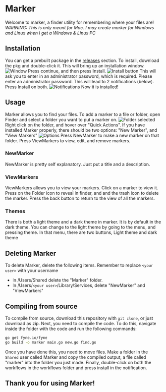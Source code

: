 # Marker

Welcome to marker, a finder utility for remembering where your files are!
*WARNING\: This is only meant for Mac. I may create marker for Windows and Linux when I get a Windows & Linux PC*

## Installation
You can get a prebuilt package in the [releases](https://github.com/Nv7-GitHub/marker/releases/) section.
To install, download the pkg and double-click it. This will bring up an installation window.
![Window](https://i.imgur.com/X70QwNT.png)
Press continue, and then press Install.
![Install button](https://i.imgur.com/LIqs0Ah.png)
This will ask you to enter in an administrator password, which is required. Please enter an administrator password.
This will lead to 2 notifications (below). Press Install on both.
![Notifications](https://i.imgur.com/OKTSkP1.png)
Now it is installed!

## Usage
Marker allows you to find your files. To add a marker to a file or folder, open Finder and select a folder you want to put a marker on.
![Folder selected](https://i.imgur.com/yTrQNW0.png)
Right click on the folder, and hover over "Quick Actions". If you have installed Marker properly, there should be two options: "New Marker", and "View Markers"
![Options](https://i.imgur.com/KfYx7Qz.png)
Press NewMarker to make a new marker on that folder. Press ViewMarkers to view, edit, and remove markers.

### NewMarker
NewMarker is pretty self explanatory. Just put a title and a description.

### ViewMarkers
ViewMarkers allows you to view your markers. Click on a marker to view it. Press on the Folder icon to reveal in finder, and and the trash icon to delete the marker. Press the back button to return to the view of all the markers.

### Themes
There is both a light theme and a dark theme in marker. It is by default in the dark theme. You can change to the light theme by going to the menu, and pressing theme. In that menu, there are two buttons, Light theme and dark theme

## Deleting Marker
To delete Marker, delete the following items. Remember to replace ```<your user>``` with your username
- In /Users/Shared delete the "Marker" folder.
- In /Users/```<your user>```/Library/Services, delete "NewMarker" and "ViewMarkers"

## Compiling from source
To compile from source, download this repository with ```git clone```, or just download as zip.
Next, you need to compile the code. To do this, navigate inside the folder with the code and run the following commands:
```bash
go get fyne.io/fyne
go build -o marker main.go new.go find.go
```
Once you have done this, you need to move files. Make a folder in the ```Shared``` user called Marker and copy the compiled output, a file called "marker" into the folder you just made. Finally, double-click on both the workflows in the workflows folder and press install in the notification.

## Thank you for using Marker!
